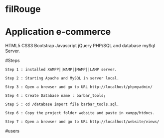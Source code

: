 # filRouge

# Application e-commerce

HTML5 CSS3 Bootstrap Javascript jQuery PHP/SQL and database mySql Server.

#Steps 

    Step 1 : installed XAMPP||WAMP||MAMP||LAMP server.

    Step 2 : Starting Apache and MySQL in server local.

    Step 3 : Open a browser and go to URL http://localhost/phpmyadmin/

    Step 4 : Create Database name : barbar_tools;

    Step 5 : cd /database import file barbar_tools.sql. 

    Step 6 : Copy the project folder website and paste in xampp/htdocs. 

    Step 7 : Open a browser and go to URL http://localhost/website/views/

#users

